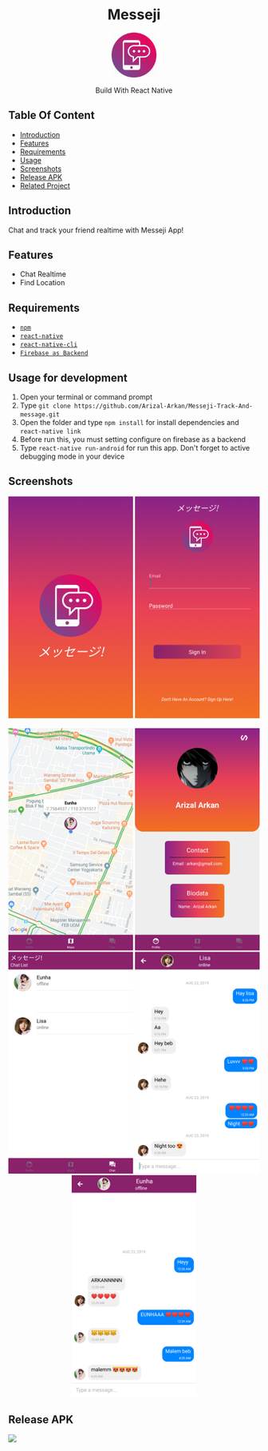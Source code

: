 <h1 align='center'>Messeji</h1>

<p align='center'>
<img width=90 src='src/asset/chat.png'>
</p>
<p align='center'>Build With React Native

## Table Of Content
- [Introduction](#introduction)
- [Features](#features)
- [Requirements](#requirements)
- [Usage](#usage-for-development)
- [Screenshots](#screenshots)
- [Release APK](#release-apk)
- [Related Project](#related-project-backend)

## Introduction
Chat and track your friend realtime with Messeji App!

## Features
* Chat Realtime
* Find Location

## Requirements
* [`npm`](https://www.npmjs.com/get-npm)
* [`react-native`](https://facebook.github.io/react-native/docs/getting-started)
* [`react-native-cli`](https://facebook.github.io/react-native/docs/getting-started)
* [`Firebase as Backend`](https://firebase.google.com/)

## Usage for development
1. Open your terminal or command prompt
2. Type `git clone https://github.com/Arizal-Arkan/Messeji-Track-And-message.git`
3. Open the folder and type `npm install` for install dependencies and `react-native link`
4. Before run this, you must setting configure on firebase as a backend 
5. Type `react-native run-android` for run this app. Don't forget to active debugging mode in your device

## Screenshots
<div align="center">
    <img width="250" src="src/asset/Splash.png">    
    <img width="250" src="src/asset/Login.png">
  </div>
  <br/>
  <div align="center">
    <img width="250" src="src/asset/Map.png">
  <img width="250" src="src/asset/Profile.png">
    <img width="250" src="src/asset/ListChat.png">
    <img width="250" src="src/asset/Sc1.png">
    <img width="250" src="src/asset/Sc2.png">
</div>

## Release APK
<a href="https://www.dropbox.com/s/9v3yp688phivev4/app-release.apk?dl=0">
  <img src="https://img.shields.io/badge/Download%20on%20the-dropbox-blue.svg?style=popout&logo="/>
</a>
